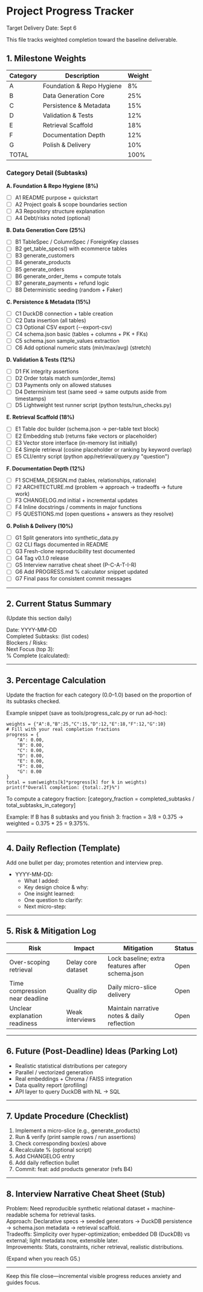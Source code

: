 # Project Progress Tracker

Target Delivery Date: Sept 6

This file tracks weighted completion toward the baseline deliverable.

## 1. Milestone Weights

| Category | Description | Weight |
|----------|-------------|--------|
| A | Foundation & Repo Hygiene | 8% |
| B | Data Generation Core | 25% |
| C | Persistence & Metadata | 15% |
| D | Validation & Tests | 12% |
| E | Retrieval Scaffold | 18% |
| F | Documentation Depth | 12% |
| G | Polish & Delivery | 10% |
| TOTAL |  | 100% |

### Category Detail (Subtasks)

**A. Foundation & Repo Hygiene (8%)**
- [ ] A1 README purpose + quickstart
- [ ] A2 Project goals & scope boundaries section
- [ ] A3 Repository structure explanation
- [ ] A4 Debt/risks noted (optional)

**B. Data Generation Core (25%)**
- [ ] B1 TableSpec / ColumnSpec / ForeignKey classes
- [ ] B2 get_table_specs() with ecommerce tables
- [ ] B3 generate_customers
- [ ] B4 generate_products
- [ ] B5 generate_orders
- [ ] B6 generate_order_items + compute totals
- [ ] B7 generate_payments + refund logic
- [ ] B8 Deterministic seeding (random + Faker)

**C. Persistence & Metadata (15%)**
- [ ] C1 DuckDB connection + table creation
- [ ] C2 Data insertion (all tables)
- [ ] C3 Optional CSV export (--export-csv)
- [ ] C4 schema.json basic (tables + columns + PK + FKs)
- [ ] C5 schema.json sample_values extraction
- [ ] C6 Add optional numeric stats (min/max/avg) (stretch)

**D. Validation & Tests (12%)**
- [ ] D1 FK integrity assertions
- [ ] D2 Order totals match sum(order_items)
- [ ] D3 Payments only on allowed statuses
- [ ] D4 Determinism test (same seed → same outputs aside from timestamps)
- [ ] D5 Lightweight test runner script (python tests/run_checks.py)

**E. Retrieval Scaffold (18%)**
- [ ] E1 Table doc builder (schema.json → per-table text block)
- [ ] E2 Embedding stub (returns fake vectors or placeholder)
- [ ] E3 Vector store interface (in-memory list initially)
- [ ] E4 Simple retrieval (cosine placeholder or ranking by keyword overlap)
- [ ] E5 CLI/entry script (python app/retrieval/query.py "question")

**F. Documentation Depth (12%)**
- [ ] F1 SCHEMA_DESIGN.md (tables, relationships, rationale)
- [ ] F2 ARCHITECTURE.md (problem → approach → tradeoffs → future work)
- [ ] F3 CHANGELOG.md initial + incremental updates
- [ ] F4 Inline docstrings / comments in major functions
- [ ] F5 QUESTIONS.md (open questions + answers as they resolve)

**G. Polish & Delivery (10%)**
- [ ] G1 Split generators into synthetic_data.py
- [ ] G2 CLI flags documented in README
- [ ] G3 Fresh-clone reproducibility test documented
- [ ] G4 Tag v0.1.0 release
- [ ] G5 Interview narrative cheat sheet (P-C-A-T-I-R)
- [ ] G6 Add PROGRESS.md % calculator snippet updated
- [ ] G7 Final pass for consistent commit messages

---

## 2. Current Status Summary

(Update this section daily)

Date: YYYY-MM-DD  
Completed Subtasks: (list codes)  
Blockers / Risks:  
Next Focus (top 3):  
% Complete (calculated):  

---

## 3. Percentage Calculation

Update the fraction for each category (0.0–1.0) based on the proportion of its subtasks checked.

Example snippet (save as tools/progress_calc.py or run ad-hoc):

```
weights = {"A":8,"B":25,"C":15,"D":12,"E":18,"F":12,"G":10}
# Fill with your real completion fractions
progress = {
    "A": 0.00,
    "B": 0.00,
    "C": 0.00,
    "D": 0.00,
    "E": 0.00,
    "F": 0.00,
    "G": 0.00
}
total = sum(weights[k]*progress[k] for k in weights)
print(f"Overall completion: {total:.2f}%")
```

To compute a category fraction:
\[category_fraction = completed_subtasks / total_subtasks_in_category\]

Example: If B has 8 subtasks and you finish 3: fraction = 3/8 = 0.375 → weighted = 0.375 * 25 = 9.375%.

---

## 4. Daily Reflection (Template)

Add one bullet per day; promotes retention and interview prep.

- YYYY-MM-DD:
  - What I added:
  - Key design choice & why:
  - One insight learned:
  - One question to clarify:
  - Next micro-step:

---

## 5. Risk & Mitigation Log

| Risk | Impact | Mitigation | Status |
|------|--------|------------|--------|
| Over-scoping retrieval | Delay core dataset | Lock baseline; extra features after schema.json | Open |
| Time compression near deadline | Quality dip | Daily micro-slice delivery | Open |
| Unclear explanation readiness | Weak interviews | Maintain narrative notes & daily reflection | Open |

---

## 6. Future (Post-Deadline) Ideas (Parking Lot)

- Realistic statistical distributions per category
- Parallel / vectorized generation
- Real embeddings + Chroma / FAISS integration
- Data quality report (profiling)
- API layer to query DuckDB with NL → SQL

---

## 7. Update Procedure (Checklist)

1. Implement a micro-slice (e.g., generate_products)
2. Run & verify (print sample rows / run assertions)
3. Check corresponding box(es) above
4. Recalculate % (optional script)
5. Add CHANGELOG entry
6. Add daily reflection bullet
7. Commit: feat: add products generator (refs B4)

---

## 8. Interview Narrative Cheat Sheet (Stub)

Problem: Need reproducible synthetic relational dataset + machine-readable schema for retrieval tasks.  
Approach: Declarative specs → seeded generators → DuckDB persistence → schema.json metadata → retrieval scaffold.  
Tradeoffs: Simplicity over hyper-optimization; embedded DB (DuckDB) vs external; light metadata now, extensible later.  
Improvements: Stats, constraints, richer retrieval, realistic distributions.  

(Expand when you reach G5.)

---

Keep this file close—incremental visible progress reduces anxiety and guides focus.
